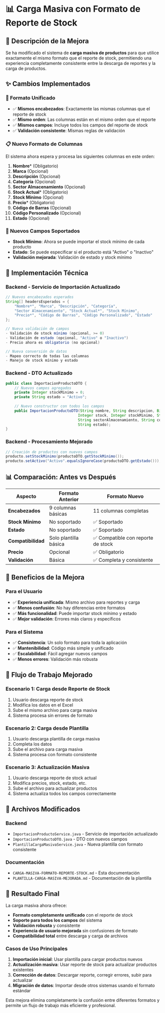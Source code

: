 # 📊 Carga Masiva con Formato de Reporte de Stock

## 🎯 **Descripción de la Mejora**

Se ha modificado el sistema de **carga masiva de productos** para que utilice exactamente el mismo formato que el reporte de stock, permitiendo una experiencia completamente consistente entre la descarga de reportes y la carga de productos.

## ✨ **Cambios Implementados**

### **🔄 Formato Unificado**
- ✅ **Mismos encabezados**: Exactamente las mismas columnas que el reporte de stock
- ✅ **Mismo orden**: Las columnas están en el mismo orden que el reporte
- ✅ **Mismos campos**: Incluye todos los campos del reporte de stock
- ✅ **Validación consistente**: Mismas reglas de validación

### **📋 Nuevo Formato de Columnas**
El sistema ahora espera y procesa las siguientes columnas en este orden:

1. **Nombre*** (Obligatorio)
2. **Marca** (Opcional)
3. **Descripción** (Opcional)
4. **Categoría** (Opcional)
5. **Sector Almacenamiento** (Opcional)
6. **Stock Actual*** (Obligatorio)
7. **Stock Mínimo** (Opcional)
8. **Precio*** (Obligatorio)
9. **Código de Barras** (Opcional)
10. **Código Personalizado** (Opcional)
11. **Estado** (Opcional)

### **🔧 Nuevos Campos Soportados**
- **Stock Mínimo**: Ahora se puede importar el stock mínimo de cada producto
- **Estado**: Se puede especificar si el producto está "Activo" o "Inactivo"
- **Validación mejorada**: Validación de estado y stock mínimo

## 🚀 **Implementación Técnica**

### **Backend - Servicio de Importación Actualizado**
```java
// Nuevos encabezados esperados
String[] headersEsperados = {
    "Nombre*", "Marca", "Descripción", "Categoría", 
    "Sector Almacenamiento", "Stock Actual*", "Stock Mínimo", 
    "Precio*", "Código de Barras", "Código Personalizado", "Estado"
};

// Nueva validación de campos
- Validación de stock mínimo (opcional, >= 0)
- Validación de estado (opcional, "Activo" o "Inactivo")
- Precio ahora es obligatorio (no opcional)

// Nueva conversión de datos
- Mapeo correcto de todas las columnas
- Manejo de stock mínimo y estado
```

### **Backend - DTO Actualizado**
```java
public class ImportacionProductoDTO {
    // Nuevos campos agregados
    private Integer stockMinimo = 0;
    private String estado = "Activo";
    
    // Nuevo constructor con todos los campos
    public ImportacionProductoDTO(String nombre, String descripcion, BigDecimal precio, 
                                 Integer stock, Integer stockMinimo, String categoria, String marca, 
                                 String sectorAlmacenamiento, String codigoBarras, String codigoPersonalizado, 
                                 String estado);
}
```

### **Backend - Procesamiento Mejorado**
```java
// Creación de productos con nuevos campos
producto.setStockMinimo(productoDTO.getStockMinimo());
producto.setActivo("Activo".equalsIgnoreCase(productoDTO.getEstado()));
```

## 📊 **Comparación: Antes vs Después**

| Aspecto | Formato Anterior | Formato Nuevo |
|---------|------------------|---------------|
| **Encabezados** | 9 columnas básicas | 11 columnas completas |
| **Stock Mínimo** | No soportado | ✅ Soportado |
| **Estado** | No soportado | ✅ Soportado |
| **Compatibilidad** | Solo plantilla básica | ✅ Compatible con reporte de stock |
| **Precio** | Opcional | ✅ Obligatorio |
| **Validación** | Básica | ✅ Completa y consistente |

## 🎯 **Beneficios de la Mejora**

### **Para el Usuario**
- ✅ **Experiencia unificada**: Mismo archivo para reportes y carga
- ✅ **Menos confusión**: No hay diferencias entre formatos
- ✅ **Más funcionalidad**: Puede importar stock mínimo y estado
- ✅ **Mejor validación**: Errores más claros y específicos

### **Para el Sistema**
- ✅ **Consistencia**: Un solo formato para toda la aplicación
- ✅ **Mantenibilidad**: Código más simple y unificado
- ✅ **Escalabilidad**: Fácil agregar nuevos campos
- ✅ **Menos errores**: Validación más robusta

## 🔄 **Flujo de Trabajo Mejorado**

### **Escenario 1: Carga desde Reporte de Stock**
1. Usuario descarga reporte de stock
2. Modifica los datos en el Excel
3. Sube el mismo archivo para carga masiva
4. Sistema procesa sin errores de formato

### **Escenario 2: Carga desde Plantilla**
1. Usuario descarga plantilla de carga masiva
2. Completa los datos
3. Sube el archivo para carga masiva
4. Sistema procesa con formato consistente

### **Escenario 3: Actualización Masiva**
1. Usuario descarga reporte de stock actual
2. Modifica precios, stock, estado, etc.
3. Sube el archivo para actualizar productos
4. Sistema actualiza todos los campos correctamente

## 📁 **Archivos Modificados**

### **Backend**
- `ImportacionProductoService.java` - Servicio de importación actualizado
- `ImportacionProductoDTO.java` - DTO con nuevos campos
- `PlantillaCargaMasivaService.java` - Nueva plantilla con formato consistente

### **Documentación**
- `CARGA-MASIVA-FORMATO-REPORTE-STOCK.md` - Esta documentación
- `PLANTILLA-CARGA-MASIVA-MEJORADA.md` - Documentación de la plantilla

## 🎉 **Resultado Final**

La carga masiva ahora ofrece:
- **Formato completamente unificado** con el reporte de stock
- **Soporte para todos los campos** del sistema
- **Validación robusta** y consistente
- **Experiencia de usuario mejorada** sin confusiones de formato
- **Compatibilidad total** entre descarga y carga de archivos

### **Casos de Uso Principales**
1. **Importación inicial**: Usar plantilla para cargar productos nuevos
2. **Actualización masiva**: Usar reporte de stock para actualizar productos existentes
3. **Corrección de datos**: Descargar reporte, corregir errores, subir para actualizar
4. **Migración de datos**: Importar desde otros sistemas usando el formato estándar

Esta mejora elimina completamente la confusión entre diferentes formatos y permite un flujo de trabajo más eficiente y profesional.

